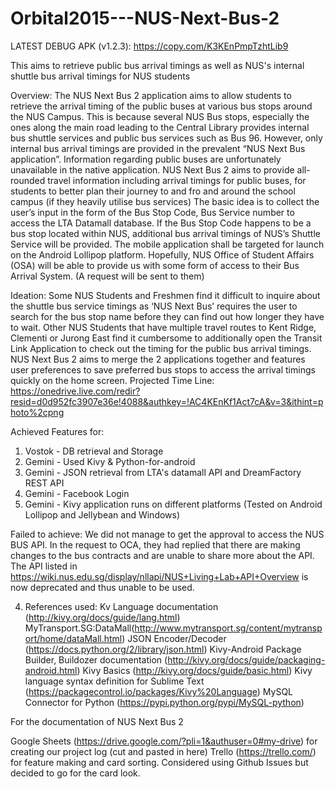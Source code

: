 # Orbital2015---NUS-Next-Bus-2

LATEST DEBUG APK (v1.2.3): https://copy.com/K3KEnPmpTzhtLib9

This aims to retrieve public bus arrival timings as well as NUS's internal shuttle bus arrival timings for NUS students 


Overview:
The NUS Next Bus 2 application aims to allow students to retrieve the arrival timing of the public buses at various bus stops around the NUS Campus. This is because several NUS Bus stops, especially the ones along the main road leading to the Central Library provides internal bus shuttle services and public bus services such as Bus 96.
However, only internal bus arrival timings are provided in the prevalent “NUS Next Bus application”. Information regarding public buses are unfortunately unavailable in the native application.
NUS Next Bus 2 aims to provide all-rounded travel information including arrival timings for public buses, for students to better plan their journey to and fro and around the school campus (if they heavily utilise bus services)
The basic idea is to collect the user’s input in the form of the Bus Stop Code, Bus Service number to access the LTA Datamall database. If the Bus Stop Code happens to be a bus stop located within NUS, additional bus arrival timings of NUS’s Shuttle Service will be provided. The mobile application shall be targeted for launch on the Android Lollipop platform.
Hopefully, NUS Office of Student Affairs (OSA)  will be able to provide us with some form of access to their Bus Arrival System. (A request will be sent to them)

 
Ideation:
Some NUS Students and Freshmen find it difficult to inquire about the shuttle bus service timings as ‘NUS Next Bus’ requires the user to search for the bus stop name before they can find out how longer they have to wait.
Other NUS Students that have multiple travel routes to Kent Ridge, Clementi or Jurong East find it cumbersome to additionally open the Transit Link Application to check out the timing for the public bus arrival timings.
NUS Next Bus 2 aims to merge the 2 applications together and features user preferences to save preferred bus stops to access the arrival timings quickly on the home screen.
Projected Time Line: https://onedrive.live.com/redir?resid=d0d952fc3907e36e!4088&authkey=!AC4KEnKf1Act7cA&v=3&ithint=photo%2cpng

 
Achieved Features for:
1. Vostok - DB retrieval and Storage
2. Gemini - Used Kivy & Python-for-android
3. Gemini - JSON retrieval from LTA's datamall API and DreamFactory REST API
4. Gemini - Facebook Login
5. Gemini - Kivy application runs on different platforms (Tested on Android Lollipop and Jellybean and Windows)

 

Failed to achieve:
We did not manage to get the approval to access the NUS BUS API. In the request to OCA, they had replied that there are making changes to the bus contracts and are unable to share more about the API. The API listed in https://wiki.nus.edu.sg/display/nllapi/NUS+Living+Lab+API+Overview is now deprecated and thus unable to be used.
 

4. References used:
Kv Language documentation (http://kivy.org/docs/guide/lang.html)
MyTransport.SG:DataMall(http://www.mytransport.sg/content/mytransport/home/dataMall.html)
JSON Encoder/Decoder (https://docs.python.org/2/library/json.html)
Kivy-Android Package Builder, Buildozer documentation (http://kivy.org/docs/guide/packaging-android.html)
Kivy Basics (http://kivy.org/docs/guide/basic.html)
Kivy language syntax definition for Sublime Text (https://packagecontrol.io/packages/Kivy%20Language)
MySQL Connector for Python (https://pypi.python.org/pypi/MySQL-python)

For the documentation of NUS Next Bus 2

Google Sheets (https://drive.google.com/?pli=1&authuser=0#my-drive) for creating our project log (cut and pasted in here)
Trello (https://trello.com/) for feature making and card sorting.  Considered using Github Issues but decided to go for the card look.

